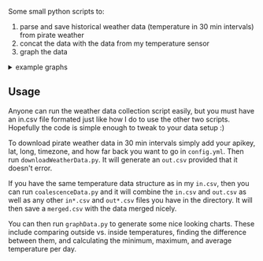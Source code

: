 Some small python scripts to:

1. parse and save historical weather data (temperature in 30 min intervals) from pirate weather
2. concat the data with the data from my temperature sensor
3. graph the data

<details> 
  <summary>example graphs </summary>

![](plot.png)
![](plot_delta.png)

</details>


## Usage

Anyone can run the weather data collection script easily, but you must have an in.csv file formated just like how I do to use the other two scripts. Hopefully the code is simple enough to tweak to your data setup :)

To download pirate weather data in 30 min intervals simply add your apikey, lat, long, timezone, and how far back you want to go in `config.yml`. Then run `downloadWeatherData.py`. It will generate an `out.csv` provided that it doesn't error.

If you have the same temperature data structure as in my `in.csv`, then you can run `coalescenceData.py` and it will combine the `in.csv` and `out.csv` as well as any other `in*.csv` and `out*.csv` files you have in the directory. It will then save a `merged.csv` with the data merged nicely.

You can then run `graphData.py` to generate some nice looking charts. These include comparing outside vs. inside temperatures, finding the difference between them, and calculating the minimum, maximum, and average temperature per day.

